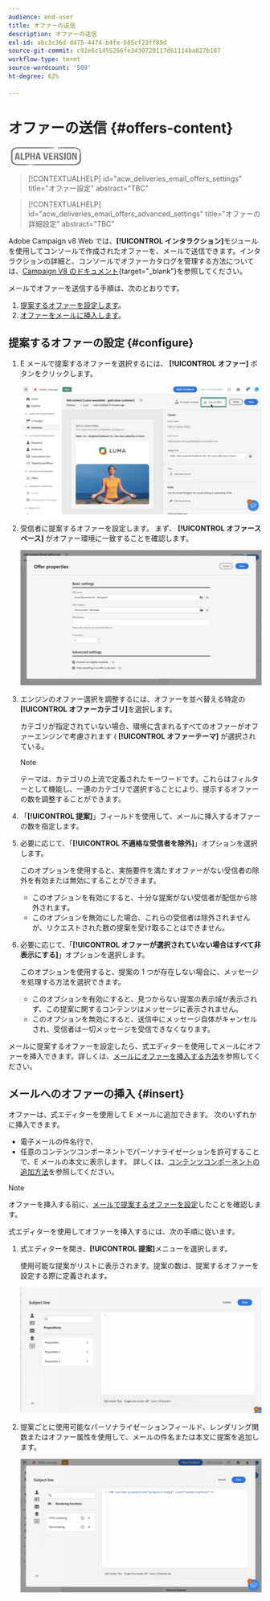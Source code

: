 ```yaml
---
audience: end-user
title: オファーの送信
description: オファーの送信
exl-id: abc3c36d-d475-4474-b4fe-685cf23ff89d
source-git-commit: c92e6c1455266fe3430720117d61114ba027b187
workflow-type: tm+mt
source-wordcount: '509'
ht-degree: 62%

---
```


# オファーの送信 {#offers-content}

![](../assets/do-not-localize/badge.png)

>[!CONTEXTUALHELP]
>id="acw_deliveries_email_offers_settings"
>title="オファー設定"
>abstract="TBC"

>[!CONTEXTUALHELP]
>id="acw_deliveries_email_offers_advanced_settings"
>title="オファーの詳細設定"
>abstract="TBC"

Adobe Campaign v8 Web では、**[!UICONTROL インタラクション]**&#x200B;モジュールを使用してコンソールで作成されたオファーを、メールで送信できます。インタラクションの詳細と、コンソールでオファーカタログを管理する方法については、[Campaign V8 のドキュメント](https://experienceleague.adobe.com/docs/campaign/campaign-v8/offers/interaction.html?lang=ja){target="_blank"}を参照してください。

メールでオファーを送信する手順は、次のとおりです。

1. [提案するオファーを設定します](#configure)。
1. [オファーをメールに挿入します](#insert)。

## 提案するオファーの設定 {#configure}

1. E メールで提案するオファーを選択するには、 **[!UICONTROL オファー]** ボタンをクリックします。

   ![](assets/setup-offers.png)

1. 受信者に提案するオファーを設定します。 まず、 **[!UICONTROL オファースペース]** がオファー環境に一致することを確認します。

   ![](assets/create-content-offers.png)

1. エンジンのオファー選択を調整するには、オファーを並べ替える特定の&#x200B;**[!UICONTROL オファーカテゴリ]**&#x200B;を選択します。

   カテゴリが指定されていない場合、環境に含まれるすべてのオファーがオファーエンジンで考慮されます ( **[!UICONTROL オファーテーマ]** が選択されている。

   >[!NOTE]
   >
   >テーマは、カテゴリの上流で定義されたキーワードです。これらはフィルターとして機能し、一連のカテゴリで選択することにより、提示するオファーの数を調整することができます。

1. 「**[!UICONTROL 提案]**」フィールドを使用して、メールに挿入するオファーの数を指定します。

1. 必要に応じて、「**[!UICONTROL 不適格な受信者を除外]**」オプションを選択します。

   このオプションを使用すると、実施要件を満たすオファーがない受信者の除外を有効または無効にすることができます。

   * このオプションを有効にすると、十分な提案がない受信者が配信から除外されます。
   * このオプションを無効にした場合、これらの受信者は除外されませんが、リクエストされた数の提案を受け取ることはできません。

1. 必要に応じて、「**[!UICONTROL オファーが選択されていない場合はすべて非表示にする]**」オプションを選択します。

   このオプションを使用すると、提案の 1 つが存在しない場合に、メッセージを処理する方法を選択できます。

   * このオプションを有効にすると、見つからない提案の表示域が表示されず、この提案に関するコンテンツはメッセージに表示されません。
   * このオプションを無効にすると、送信中にメッセージ自体がキャンセルされ、受信者は一切メッセージを受信できなくなります。

メールに提案するオファーを設定したら、式エディターを使用してメールにオファーを挿入できます。詳しくは、[メールにオファーを挿入する方法](#insert)を参照してください。

## メールへのオファーの挿入 {#insert}

オファーは、式エディターを使用して E メールに追加できます。 次のいずれかに挿入できます。

* 電子メールの件名行で、
* 任意のコンテンツコンポーネントでパーソナライゼーションを許可することで、E メールの本文に表示します。 詳しくは、[コンテンツコンポーネントの追加方法](content-components.md)を参照してください。

>[!NOTE]
>
>オファーを挿入する前に、[メールで提案するオファーを設定](#configure)したことを確認します。

式エディターを使用してオファーを挿入するには、次の手順に従います。

1. 式エディターを開き、**[!UICONTROL 提案]**&#x200B;メニューを選択します。

   使用可能な提案がリストに表示されます。提案の数は、提案するオファーを設定する際に定義されます。

   ![](assets/offer-insertion.png)

1. 提案ごとに使用可能なパーソナライゼーションフィールド、レンダリング関数またはオファー属性を使用して、メールの件名または本文に提案を追加します。

   ![](assets/offer-inserted.png)
